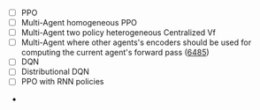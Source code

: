 

- [ ] PPO
- [ ] Multi-Agent homogeneous PPO
- [ ] Multi-Agent two policy heterogeneous Centralized Vf
- [ ] Multi-Agent where other agents's encoders should be used for computing the current agent's forward pass ([6485](https://discuss.ray.io/t/use-encoder-of-other-agents-models-in-agent-forward/6485))
- [ ] DQN
- [ ] Distributional DQN
- [ ] PPO with RNN policies
- 